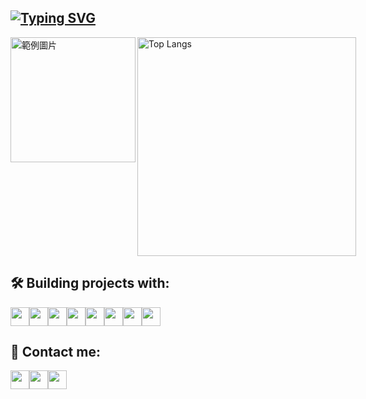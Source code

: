 [![Typing SVG](https://readme-typing-svg.demolab.com?font=Fira+Code&duration=2500&pause=100&center=true&multiline=true&random=false&repeat=false&width=1012&height=80&lines=Hello!+Welcome+to+my+profile;I+am+Jarvis%2C+a+Python+Backend+Developer)](https://git.io/typing-svg)
---
<div style="display: flex; justify-content: space-between;">
  <img src="https://memeprod.ap-south-1.linodeobjects.com/user-maker/c0b1810a36a1a9313a9cb829ccf29fc0.gif" alt="範例圖片" style="width: 200px;">
  <img src="https://github-readme-stats.vercel.app/api/top-langs/?username=jarvislu1029&layout=compact&hide=css,scss&theme=dark" alt="Top Langs" style="width: 350px;" align="right">
</div>


## 🛠️ Building projects with:
<p style="display: flex; align-items: center;">
  <img width="30" height="30" src="https://github.com/hussainweb/hussainweb/raw/main/icons/python.png" />
  <img width="30" height="30" src="https://upload.wikimedia.org/wikipedia/commons/thumb/e/e9/Jenkins_logo.svg/1483px-Jenkins_logo.svg.png" />
  <img width="30" height="30" src="https://static-00.iconduck.com/assets.00/google-cloud-icon-2048x1646-7admxejz.png" />
  <img width="30" height="30" src="https://static-00.iconduck.com/assets.00/elasticsearch-icon-1839x2048-g9zblqim.png" />
  <img width="30" height="30" src="https://cdn.simpleicons.org/MySQL/" /> 
  <img width="30" height="30" src="https://cdn.simpleicons.org/mongodb/" />
  <img width="30" height="30" src="https://cdn.simpleicons.org/nginx" /> 
  <img width="30" height="30" src="https://cdn.simpleicons.org/docker/" />
</p>

## 💬 Contact me:
<p style="display: flex; align-items: center;">
  <a width="30" height="30" href="https://www.instagram.com/jarvis_lu1029/" target="_blank" alt="Instagram"/><img width="30" height="30" src="https://cdn.simpleicons.org/instagram/"></a> 
  <a width="30" height="30" href="https://discord.com/api/guilds/1171129054586486914/widget.json"><img width="30" height="30" src="https://cdn.simpleicons.org/discord/"></a>
  <a width="30" height="30" href="https://www.cakeresume.com/aaa1029a1029"><img width="30" height="30" src="https://media.cakeresume.com/image/upload/s--4vv9eQBw--/c_pad,fl_png8,h_400,w_400/v1719801719/nbjjv9v9pnikfgprvrse.png"></a>
</p>
  
